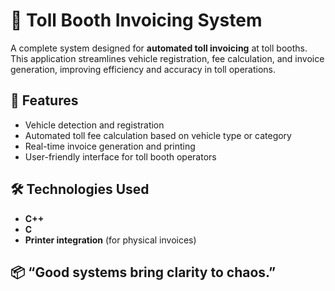# 🧾 Toll Booth Invoicing System

A complete system designed for **automated toll invoicing** at toll booths. This application streamlines vehicle registration, fee calculation, and invoice generation, improving efficiency and accuracy in toll operations.

## 🧰 Features

- Vehicle detection and registration  
- Automated toll fee calculation based on vehicle type or category  
- Real-time invoice generation and printing  
- User-friendly interface for toll booth operators

## 🛠️ Technologies Used

- **C++** 
- **C**
- **Printer integration** (for physical invoices)  

## 📦 “Good systems bring clarity to chaos.”
